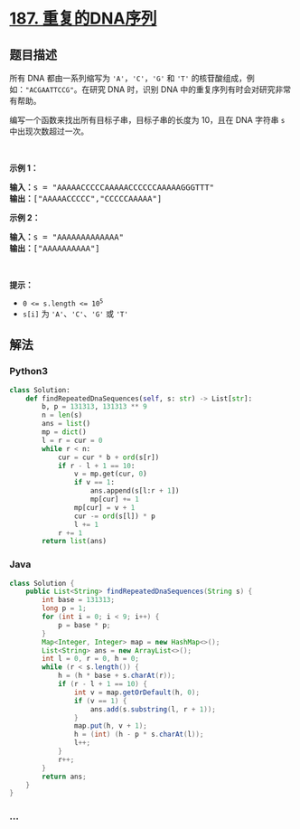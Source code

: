 # [187. 重复的DNA序列](https://leetcode-cn.com/problems/repeated-dna-sequences)



## 题目描述

<!-- 这里写题目描述 -->

<p>所有 DNA 都由一系列缩写为 <code>'A'</code>，<code>'C'</code>，<code>'G'</code> 和 <code>'T'</code> 的核苷酸组成，例如：<code>"ACGAATTCCG"</code>。在研究 DNA 时，识别 DNA 中的重复序列有时会对研究非常有帮助。</p>

<p>编写一个函数来找出所有目标子串，目标子串的长度为 10，且在 DNA 字符串 <code>s</code> 中出现次数超过一次。</p>

<p> </p>

<p><strong>示例 1：</strong></p>

<pre>
<strong>输入：</strong>s = "AAAAACCCCCAAAAACCCCCCAAAAAGGGTTT"
<strong>输出：</strong>["AAAAACCCCC","CCCCCAAAAA"]
</pre>

<p><strong>示例 2：</strong></p>

<pre>
<strong>输入：</strong>s = "AAAAAAAAAAAAA"
<strong>输出：</strong>["AAAAAAAAAA"]
</pre>

<p> </p>

<p><strong>提示：</strong></p>

<ul>
	<li><code>0 <= s.length <= 10<sup>5</sup></code></li>
	<li><code>s[i]</code> 为 <code>'A'</code>、<code>'C'</code>、<code>'G'</code> 或 <code>'T'</code></li>
</ul>


## 解法

<!-- 这里可写通用的实现逻辑 -->

<!-- tabs:start -->

### **Python3**

<!-- 这里可写当前语言的特殊实现逻辑 -->

```python
class Solution:
    def findRepeatedDnaSequences(self, s: str) -> List[str]:
        b, p = 131313, 131313 ** 9
        n = len(s)
        ans = list()
        mp = dict()
        l = r = cur = 0
        while r < n:
            cur = cur * b + ord(s[r])
            if r - l + 1 == 10:
                v = mp.get(cur, 0)
                if v == 1:
                    ans.append(s[l:r + 1])
                    mp[cur] += 1
                mp[cur] = v + 1
                cur -= ord(s[l]) * p
                l += 1
            r += 1
        return list(ans)
```

### **Java**

<!-- 这里可写当前语言的特殊实现逻辑 -->

```java
class Solution {
    public List<String> findRepeatedDnaSequences(String s) {
        int base = 131313;
        long p = 1;
        for (int i = 0; i < 9; i++) {
            p = base * p;
        }
        Map<Integer, Integer> map = new HashMap<>();
        List<String> ans = new ArrayList<>();
        int l = 0, r = 0, h = 0;
        while (r < s.length()) {
            h = (h * base + s.charAt(r));
            if (r - l + 1 == 10) {
                int v = map.getOrDefault(h, 0);
                if (v == 1) {
                    ans.add(s.substring(l, r + 1));
                }
                map.put(h, v + 1);
                h = (int) (h - p * s.charAt(l));
                l++;
            }
            r++;
        }
        return ans;
    }
}
```

### **...**

```

```

<!-- tabs:end -->
